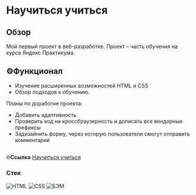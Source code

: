 # **Научиться учиться**

## Обзор
Мой первый проект в веб-разработке. Проект – часть обучения на курсе Яндекс Практикума.

## ⚙️Функционал
- Изучение расширенных возможностей HTML и CSS
- Обзор подходов к обучению.

Планы по доработке проекта:
* Добавить адаптивность
* Проверить код на кроссбраузерность и дописать все вендорные префиксы
* Задизайнить форму, через которую пользователи смогут отправить комментарий

##

🌐**Ссылка** [Научиться учиться](https://romnyer.github.io/how-to-learn/)

### Стек
<div>
  <img src="https://img.shields.io/badge/HTML-E34F26?style=flat-square&logo=HTML5&logoColor=white" alt="HTML" style="display:inline;"/>
  <img src="https://img.shields.io/badge/CSS-1572B6?style=flat-square&logo=CSS3&logoColor=white" alt="CSS" style="display:inline;"/>
  <img src="https://img.shields.io/badge/🔧-БЭМ-black?&style=flat-square&logoColor=white" alt="БЭМ">
</div>
